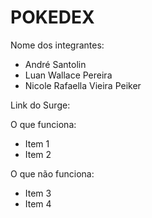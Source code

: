 # POKEDEX

Nome dos integrantes: 
- André Santolin
- Luan Wallace Pereira
- Nicole Rafaella Vieira Peiker

Link do Surge: <link do surge>

O que funciona:
- Item 1
- Item 2

O que não funciona: 
- Item 3
- Item 4
